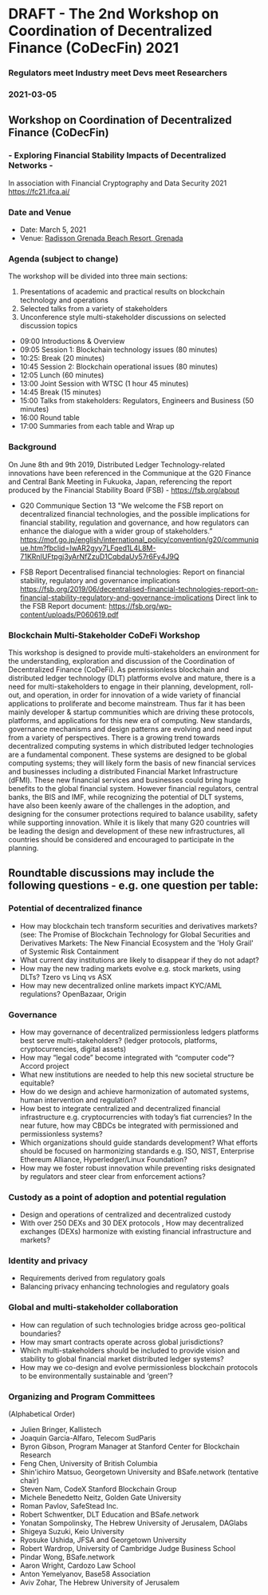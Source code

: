 # DRAFT - The 2nd Workshop on Coordination of Decentralized Finance (CoDecFin) 2021
### Regulators meet Industry meet Devs meet Researchers
### 2021-03-05



## Workshop on Coordination of Decentralized Finance (CoDecFin)
### - Exploring Financial Stability Impacts of Decentralized Networks -

In association with Financial Cryptography and Data Security 2021 https://fc21.ifca.ai/

### Date and Venue
- Date: March 5, 2021
- Venue: [Radisson Grenada Beach Resort, Grenada](https://goo.gl/maps/iuVNmjUikMrBnohg8)

### Agenda (subject to change)

The workshop will be divided into three main sections:
1) Presentations of academic and practical results on blockchain technology and operations
2) Selected talks from a variety of stakeholders
3) Unconference style multi-stakeholder discussions on selected discussion topics

- 09:00 Introductions & Overview
- 09:05 Session 1: Blockchain technology issues (80 minutes)
- 10:25: Break (20 minutes)
- 10:45 Session 2: Blockchain operational issues (80 minutes)
- 12:05 Lunch (60 minutes)
- 13:00 Joint Session with WTSC (1 hour 45 minutes)
- 14:45 Break (15 minutes)
- 15:00 Talks from stakeholders: Regulators, Engineers and Business (50 minutes)
- 16:00 Round table
- 17:00 Summaries from each table and Wrap up

### Background

On June 8th and 9th 2019, Distributed Ledger Technology-related innovations have been referenced in the Communique at the G20 Finance and Central Bank Meeting in Fukuoka, Japan, referencing the report produced by the Financial Stability Board (FSB) - https://fsb.org/about

* G20 Communique
Section 13 "We welcome the FSB report on decentralized financial technologies, and the possible implications for financial stability, regulation and governance, and how regulators can enhance the dialogue with a wider group of stakeholders.” https://mof.go.jp/english/international_policy/convention/g20/communique.htm?fbclid=IwAR2gyy7LFqed1L4L8M-71KRnIUFtpgj3yArNfZzuD1CqbdaUy57r6Fy4J9Q

* FSB Report
Decentralised financial technologies: Report on financial stability, regulatory and governance implications https://fsb.org/2019/06/decentralised-financial-technologies-report-on-financial-stability-regulatory-and-governance-implications
Direct link to the FSB Report document:
https://fsb.org/wp-content/uploads/P060619.pdf


### Blockchain Multi-Stakeholder CoDeFi Workshop

This workshop is designed to provide multi-stakeholders an environment for the understanding, exploration and discussion of the Coordination of Decentralized Finance (CoDeFi). As permissionless blockchain and distributed ledger technology (DLT) platforms evolve and mature, there is a need for multi-stakeholders to engage in their planning, development, roll-out, and operation, in order for innovation of a wide variety of financial applications to proliferate and become mainstream. Thus far it has been mainly developer & startup communities which are driving these protocols, platforms, and applications for this new era of computing. New standards, governance mechanisms and design patterns are evolving and need input from a variety of perspectives. There is a growing trend towards decentralized computing systems in which distributed ledger technologies are a fundamental component. These systems are designed to be global computing systems; they will likely form the basis of new financial services and businesses including a distributed Financial Market Infrastructure (dFMI). These new financial services and businesses could bring huge benefits to the global financial system. However financial regulators, central banks, the BIS and IMF, while recognizing the potential of DLT systems, have also been keenly aware of the challenges in the adoption, and designing for the consumer protections required to balance usability, safety while supporting innovation. While it is likely that many G20 countries will be leading the design and development of these new infrastructures, all countries should be considered and encouraged to participate in the planning.

## Roundtable discussions may include the following questions - e.g. one question per table:

### Potential of decentralized finance
* How may blockchain tech transform securities and derivatives markets? (see:
The Promise of Blockchain Technology for Global Securities and Derivatives
Markets: The New Financial Ecosystem and the 'Holy Grail' of Systemic Risk
Containment
* What current day institutions are likely to disappear if they do not adapt?
* How may the new trading markets evolve e.g. stock markets, using DLTs? Tzero
vs Linq vs ASX
* How may new decentralized online markets impact KYC/AML regulations?
OpenBazaar, Origin
### Governance
* How may governance of decentralized permissionless ledgers platforms best
serve multi-stakeholders? (ledger protocols, platforms, cryptocurrencies, digital
assets)
* How may “legal code” become integrated with “computer code”? Accord project
* What new institutions are needed to help this new societal structure be
equitable?
* How do we design and achieve harmonization of automated systems, human
intervention and regulation?
* How best to integrate centralized and decentralized financial infrastructure e.g.
cryptocurrencies with today’s fiat currencies? In the near future, how may CBDCs
be integrated with permissioned and permissionless systems?
* Which organizations should guide standards development? What efforts should
be focused on harmonizing standards e.g. ISO, NIST, Enterprise Ethereum
Alliance, Hyperledger/Linux Foundation?
* How may we foster robust innovation while preventing risks designated by
regulators and steer clear from enforcement actions?
### Custody as a point of adoption and potential regulation
* Design and operations of centralized and decentralized custody
* With over 250 DEXs and 30 DEX protocols , How may decentralized exchanges
(DEXs) harmonize with existing financial infrastructure and markets?
### Identity and privacy
* Requirements derived from regulatory goals
* Balancing privacy enhancing technologies and regulatory goals
### Global and multi-stakeholder collaboration
* How can regulation of such technologies bridge across geo-political boundaries?
* How may smart contracts operate across global jurisdictions?
* Which multi-stakeholders should be included to provide vision and stability to
global financial market distributed ledger systems?
* How may we co-design and evolve permissionless blockchain protocols to be
environmentally sustainable and ‘green’?

### Organizing and Program Committees
(Alphabetical Order)

* Julien Bringer, Kallistech
* Joaquin Garcia-Alfaro, Telecom SudParis
* Byron Gibson, Program Manager at Stanford Center for Blockchain Research
* Feng Chen, University of British Columbia
* Shin'ichiro Matsuo, Georgetown University and BSafe.network (tentative chair)
* Steven Nam, CodeX Stanford Blockchain Group
* Michele Benedetto Neitz, Golden Gate University
* Roman Pavlov, SafeStead Inc.
* Robert Schwentker, DLT Education and BSafe.network
* Yonatan Sompolinsky, The Hebrew University of Jerusalem, DAGlabs
* Shigeya Suzuki, Keio University
* Ryosuke Ushida, JFSA and Georgetown University
* Robert Wardrop, University of Cambridge Judge Business School
* Pindar Wong, BSafe.network
* Aaron Wright, Cardozo Law School
* Anton Yemelyanov, Base58 Association
* Aviv Zohar, The Hebrew University of Jerusalem
